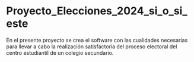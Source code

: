 # Proyecto_Elecciones_2024_si_o_si_este
En el presente proyecto se crea el software con las cualidades necesarias para llevar a cabo la realización satisfactoria del proceso electoral del centro estudiantíl de un colegio secundario.
